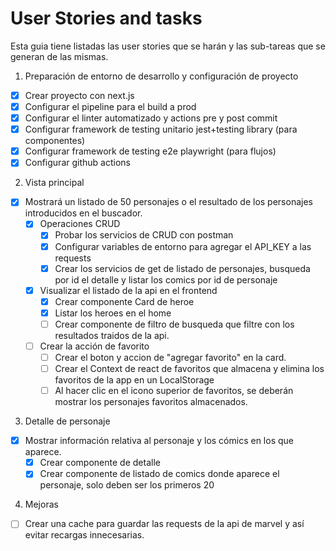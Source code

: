 # User Stories and tasks

Esta guia tiene listadas las user stories que se harán y las sub-tareas que se generan de las mismas.


1. Preparación de entorno de desarrollo y configuración de proyecto
  - [x] Crear proyecto con next.js
  - [x] Configurar el pipeline para el build a prod
  - [x] Configurar el linter automatizado y actions pre y post commit
  - [x] Configurar framework de testing unitario jest+testing library (para componentes)
  - [x] Configurar framework de testing e2e playwright (para flujos)
  - [x] Configurar github actions
2. Vista principal 
- [x] Mostrará un listado de 50 personajes o el resultado de los personajes introducidos en el buscador.
   -  [x] Operaciones CRUD
      -  [x] Probar los servicios de CRUD con postman 
      -  [x] Configurar variables de entorno para agregar el API_KEY a las requests
      -  [x] Crear los servicios de get de listado de personajes, busqueda por id el detalle y listar los comics por id de personaje
   -  [x] Visualizar el listado de la api en el frontend
      -  [x] Crear componente Card de heroe 
      -  [x] Listar los heroes en el home
      -  [ ] Crear componente de filtro de busqueda que filtre con los resultados traidos de la api.
   -  [ ] Crear la acción de favorito
      -  [ ] Crear el boton y accion de "agregar favorito" en la card.
      -  [ ] Crear el Context de react de favoritos que almacena y elimina los favoritos de la app en un LocalStorage
      -  [ ] Al hacer clic en el icono superior de favoritos, se deberán mostrar los personajes favoritos almacenados. 
3. Detalle de personaje 
- [x]  Mostrar información relativa al personaje y los cómics en los que aparece.
   -  [x] Crear componente  de detalle
   -  [x] Crear componente de listado de comics donde aparece el personaje, solo deben ser los primeros 20
4. Mejoras
- [ ] Crear una cache para guardar las requests de la api de marvel y así evitar recargas innecesarias.